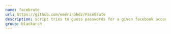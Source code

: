 ```yaml
---
name: facebrute
url: https://github.com/emerinohdz/FaceBrute
description: script tries to guess passwords for a given facebook account using a list of passwords (dictionary). URL : https://github.com/emerinohdz/FaceBrute Groups : blackarch blackarch-cracker blackarch-webapp
group: blackarch
---
```

